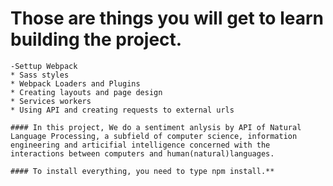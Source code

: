 # Those are things you will get to learn building the project. 

    -Settup Webpack
    * Sass styles
    * Webpack Loaders and Plugins
    * Creating layouts and page design
    * Services workers
    * Using API and creating requests to external urls

    #### In this project, We do a sentiment anlysis by API of Natural Language Processing, a subfield of computer science, information engineering and articifial intelligence concerned with the interactions between computers and human(natural)languages.

    #### To install everything, you need to type npm install.**
